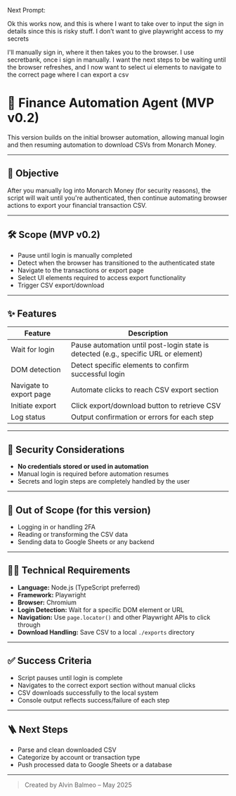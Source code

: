 Next Prompt:

Ok this works now, and this is where I want to take over to input the sign in details since this is risky stuff.  I don’t want to give playwright access to my secrets

I'll manually sign in, where it then takes you to the browser. I use secretbank, once i sign in manually. I want the next steps to be waiting until the browser refreshes, and I now want to select ui elements to navigate to the correct page where I can export a csv

# 🧾 Finance Automation Agent (MVP v0.2)

This version builds on the initial browser automation, allowing manual login and then resuming automation to download CSVs from Monarch Money.

---

## 📌 Objective

After you manually log into Monarch Money (for security reasons), the script will wait until you're authenticated, then continue automating browser actions to export your financial transaction CSV.

---

## 🛠 Scope (MVP v0.2)

- Pause until login is manually completed
- Detect when the browser has transitioned to the authenticated state
- Navigate to the transactions or export page
- Select UI elements required to access export functionality
- Trigger CSV export/download

---

## ✨ Features

| Feature                 | Description                                                                 |
|-------------------------|-----------------------------------------------------------------------------|
| Wait for login          | Pause automation until post-login state is detected (e.g., specific URL or element) |
| DOM detection           | Detect specific elements to confirm successful login                        |
| Navigate to export page | Automate clicks to reach CSV export section                                 |
| Initiate export         | Click export/download button to retrieve CSV                                |
| Log status              | Output confirmation or errors for each step                                 |

---

## 🔐 Security Considerations

- **No credentials stored or used in automation**
- Manual login is required before automation resumes
- Secrets and login steps are completely handled by the user

---

## 🚫 Out of Scope (for this version)

- Logging in or handling 2FA
- Reading or transforming the CSV data
- Sending data to Google Sheets or any backend

---

## 🧑‍💻 Technical Requirements

- **Language:** Node.js (TypeScript preferred)
- **Framework:** Playwright
- **Browser:** Chromium
- **Login Detection:** Wait for a specific DOM element or URL
- **Navigation:** Use `page.locator()` and other Playwright APIs to click through
- **Download Handling:** Save CSV to a local `./exports` directory

---

## ✅ Success Criteria

- Script pauses until login is complete
- Navigates to the correct export section without manual clicks
- CSV downloads successfully to the local system
- Console output reflects success/failure of each step

---

## 🪜 Next Steps

- Parse and clean downloaded CSV
- Categorize by account or transaction type
- Push processed data to Google Sheets or a database

---

> Created by Alvin Balmeo – May 2025